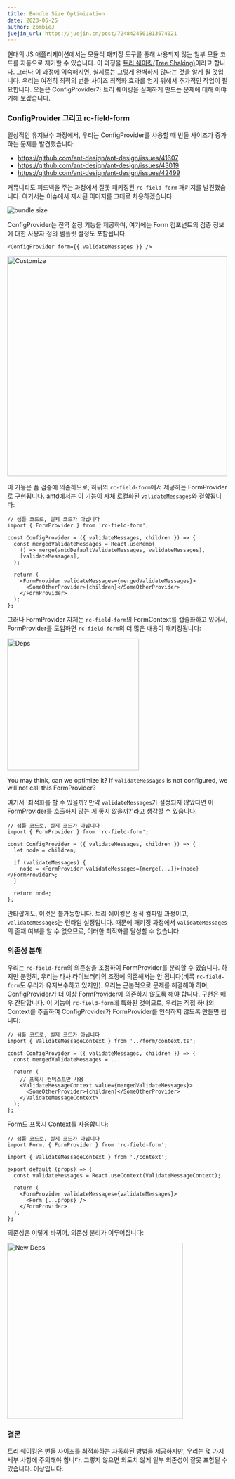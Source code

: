 ```yaml
---
title: Bundle Size Optimization
date: 2023-06-25
author: zombieJ
juejin_url: https://juejin.cn/post/7248424501813674021
---
```


현대의 JS 애플리케이션에서는 모듈식 패키징 도구를 통해 사용되지 않는 일부 모듈 코드를 자동으로 제거할 수 있습니다. 이 과정을 [트리 쉐이킹(Tree Shaking)](https://developer.mozilla.org/ko/docs/Glossary/Tree_shaking)이라고 합니다. 그러나 이 과정에 익숙해지면, 실제로는 그렇게 완벽하지 않다는 것을 알게 될 것입니다. 우리는 여전히 최적의 번들 사이즈 최적화 효과를 얻기 위해서 추가적인 작업이 필요합니다. 오늘은 ConfigProvider가 트리 쉐이킹을 실패하게 만드는 문제에 대해 이야기해 보겠습니다.

### ConfigProvider 그리고 rc-field-form

일상적인 유지보수 과정에서, 우리는 ConfigProvider를 사용할 때 번들 사이즈가 증가하는 문제를 발견했습니다:

- https://github.com/ant-design/ant-design/issues/41607
- https://github.com/ant-design/ant-design/issues/43019
- https://github.com/ant-design/ant-design/issues/42499

커뮤니티도 피드백을 주는 과정에서 잘못 패키징된 `rc-field-form` 패키지를 발견했습니다. 여기서는 이슈에서 제시된 이미지를 그대로 차용하겠습니다:

<img alt="bundle size" src="https://user-images.githubusercontent.com/44499686/239506452-11161494-76d3-4e80-a53f-57b097008cac.png" />

ConfigProvider는 전역 설정 기능을 제공하며, 여기에는 Form 컴포넌트의 검증 정보에 대한 사용자 정의 템플릿 설정도 포함됩니다:

```tsx
<ConfigProvider form={{ validateMessages }} />
```

<img width="501" alt="Customize" src="https://github.com/ant-design/ant-design/assets/5378891/40081170-af57-44f9-9088-c5cc55e65802">

이 기능은 폼 검증에 의존하므로, 하위의 `rc-field-form`에서 제공하는 FormProvider로 구현됩니다. antd에서는 이 기능이 자체 로컬화된 `validateMessages`와 결합됩니다:

```tsx
// 샘플 코드로, 실제 코드가 아닙니다
import { FormProvider } from 'rc-field-form';

const ConfigProvider = ({ validateMessages, children }) => {
  const mergedValidateMessages = React.useMemo(
    () => merge(antdDefaultValidateMessages, validateMessages),
    [validateMessages],
  );

  return (
    <FormProvider validateMessages={mergedValidateMessages}>
      <SomeOtherProvider>{children}</SomeOtherProvider>
    </FormProvider>
  );
};
```

그러나 FormProvider 자체는 `rc-field-form`의 FormContext를 캡슐화하고 있어서, FormProvider를 도입하면 `rc-field-form`의 더 많은 내용이 패키징됩니다:

<img height="300" alt="Deps" src="https://github.com/ant-design/ant-design/assets/5378891/938e2375-e143-4c93-bfc9-207039361479">

You may think, can we optimize it? If `validateMessages` is not configured, we will not call this FormProvider?

여기서 '최적화를 할 수 있을까? 만약 `validateMessages`가 설정되지 않았다면 이 FormProvider를 호출하지 않는 게 좋지 않을까?'라고 생각할 수 있습니다.

```tsx
// 샘플 코드로, 실제 코드가 아닙니다
import { FormProvider } from 'rc-field-form';

const ConfigProvider = ({ validateMessages, children }) => {
  let node = children;

  if (validateMessages) {
    node = <FormProvider validateMessages={merge(...)}>{node}</FormProvider>;
  }

  return node;
};
```

안타깝게도, 이것은 불가능합니다. 트리 쉐이킹은 정적 컴파일 과정이고, `validateMessages`는 런타임 설정입니다. 때문에 패키징 과정에서 `validateMessages`의 존재 여부를 알 수 없으므로, 이러한 최적화를 달성할 수 없습니다.

### 의존성 분해

우리는 `rc-field-form`의 의존성을 조정하여 FormProvider를 분리할 수 있습니다. 하지만 분명히, 우리는 타사 라이브러리의 조정에 의존해서는 안 됩니다(비록 `rc-field-form`도 우리가 유지보수하고 있지만). 우리는 근본적으로 문제를 해결해야 하며, ConfigProvider가 더 이상 FormProvider에 의존하지 않도록 해야 합니다. 구현은 매우 간단합니다. 이 기능이 `rc-field-form`에 특화된 것이므로, 우리는 직접 하나의 Context를 추출하여 ConfigProvider가 FormProvider를 인식하지 않도록 만들면 됩니다:

```tsx
// 샘플 코드로, 실제 코드가 아닙니다
import { ValidateMessageContext } from '../form/context.ts';

const ConfigProvider = ({ validateMessages, children }) => {
  const mergedValidateMessages = ...

  return (
    // 프록시 컨텍스트만 사용
    <ValidateMessageContext value={mergedValidateMessages}>
      <SomeOtherProvider>{children}</SomeOtherProvider>
    </ValidateMessageContext>
  );
};
```

Form도 프록시 Context를 사용합니다:

```tsx
// 샘플 코드로, 실제 코드가 아닙니다
import Form, { FormProvider } from 'rc-field-form';

import { ValidateMessageContext } from './context';

export default (props) => {
  const validateMessages = React.useContext(ValidateMessageContext);

  return (
    <FormProvider validateMessages={validateMessages}>
      <Form {...props} />
    </FormProvider>
  );
};
```

의존성은 이렇게 바뀌어, 의존성 분리가 이루어집니다:

<img height="400" alt="New Deps" src="https://github.com/ant-design/ant-design/assets/5378891/4fde4332-1110-43a7-9a0e-aef806da59ef">

### 결론

트리 쉐이킹은 번들 사이즈를 최적화하는 자동화된 방법을 제공하지만, 우리는 몇 가지 세부 사항에 주의해야 합니다. 그렇지 않으면 의도치 않게 일부 의존성이 잘못 포함될 수 있습니다. 이상입니다.
